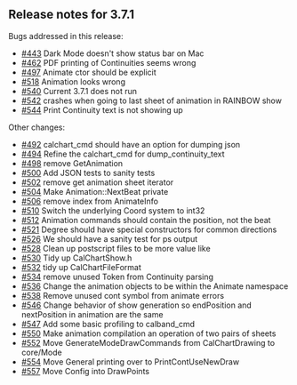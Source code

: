 ## Release notes for 3.7.1

Bugs addressed in this release:

* [#443](../../issues/443) Dark Mode doesn't show status bar on Mac
* [#462](../../issues/462) PDF printing of Continuities seems wrong
* [#497](../../issues/497) Animate ctor should be explicit
* [#518](../../issues/518) Animation looks wrong
* [#540](../../issues/540) Current 3.7.1 does not run
* [#542](../../issues/542) crashes when going to last sheet of animation in RAINBOW show
* [#544](../../issues/544) Print Continuity text is not showing up

Other changes:

* [#492](../../issues/492) calchart_cmd should have an option for dumping json
* [#494](../../issues/494) Refine the calchart_cmd for dump_continuity_text
* [#498](../../issues/498) remove GetAnimation
* [#500](../../issues/500) Add JSON tests to sanity tests
* [#502](../../issues/502) remove get animation sheet iterator
* [#504](../../issues/504) Make Animation::NextBeat private
* [#506](../../issues/506) remove index from AnimateInfo
* [#510](../../issues/510) Switch the underlying Coord system to int32
* [#512](../../issues/512) Animation commands should contain the position, not the beat
* [#521](../../issues/521) Degree should have special constructors for common directions
* [#526](../../issues/526) We should have a sanity test for ps output
* [#528](../../issues/528) Clean up postscript files to be more value like
* [#530](../../issues/530) Tidy up CalChartShow.h
* [#532](../../issues/532) tidy up CalChartFileFormat
* [#534](../../issues/534) remove unused Token from Continuity parsing
* [#536](../../issues/536) Change the animation objects to be within the Animate namespace
* [#538](../../issues/538) Remove unused cont symbol from animate errors
* [#546](../../issues/546) Change behavior of show generation so endPosition and nextPosition in animation are the same
* [#547](../../issues/547) Add some basic profiling to calband_cmd
* [#550](../../issues/550) Make animation compilation an operation of two pairs of sheets
* [#552](../../issues/552) Move GenerateModeDrawCommands from CalChartDrawing to core/Mode
* [#554](../../issues/554) Move General printing over to PrintContUseNewDraw
* [#557](../../issues/557) Move Config into DrawPoints

